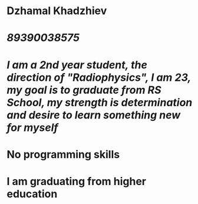 # **Dzhamal Khadzhiev**
# _89390038575_
# *I am a 2nd year student, the direction of "Radiophysics", I am 23, my goal is to graduate from RS School, my strength is determination and desire to learn something new for myself*
# **No programming skills**
# **I am graduating from higher education**